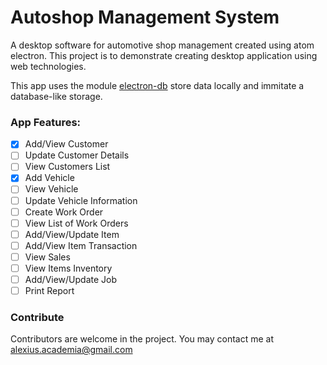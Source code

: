 # Autoshop Management System
A desktop software for automotive shop management created using atom electron. This project is to demonstrate creating desktop application using web technologies.

This app uses the module [electron-db](https://github.com/alexiusacademia/electron-db) store data locally and immitate a database-like storage.

### App Features:
- [x] Add/View Customer
- [ ] Update Customer Details
- [ ] View Customers List
- [x] Add Vehicle
- [ ] View Vehicle
- [ ] Update Vehicle Information
- [ ] Create Work Order
- [ ] View List of Work Orders
- [ ] Add/View/Update Item
- [ ] Add/View Item Transaction
- [ ] View Sales
- [ ] View Items Inventory
- [ ] Add/View/Update Job
- [ ] Print Report

### Contribute
Contributors are welcome in the project.
You may contact me at alexius.academia@gmail.com
